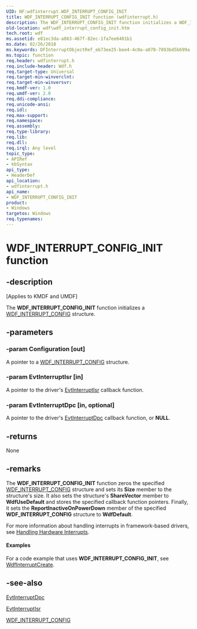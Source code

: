 ```yaml
---
UID: NF:wdfinterrupt.WDF_INTERRUPT_CONFIG_INIT
title: WDF_INTERRUPT_CONFIG_INIT function (wdfinterrupt.h)
description: The WDF_INTERRUPT_CONFIG_INIT function initializes a WDF_INTERRUPT_CONFIG structure.
old-location: wdf\wdf_interrupt_config_init.htm
tech.root: wdf
ms.assetid: e81ec3da-a863-467f-82ec-1fa7ee6401b1
ms.date: 02/26/2018
ms.keywords: DFInterruptObjectRef_eb73ee25-bee4-4c0a-a070-7893bd5b699a.xml, WDF_INTERRUPT_CONFIG_INIT, WDF_INTERRUPT_CONFIG_INIT function, kmdf.wdf_interrupt_config_init, wdf.wdf_interrupt_config_init, wdfinterrupt/WDF_INTERRUPT_CONFIG_INIT
ms.topic: function
req.header: wdfinterrupt.h
req.include-header: Wdf.h
req.target-type: Universal
req.target-min-winverclnt: 
req.target-min-winversvr: 
req.kmdf-ver: 1.0
req.umdf-ver: 2.0
req.ddi-compliance: 
req.unicode-ansi: 
req.idl: 
req.max-support: 
req.namespace: 
req.assembly: 
req.type-library: 
req.lib: 
req.dll: 
req.irql: Any level
topic_type:
- APIRef
- kbSyntax
api_type:
- HeaderDef
api_location:
- wdfinterrupt.h
api_name:
- WDF_INTERRUPT_CONFIG_INIT
product:
- Windows
targetos: Windows
req.typenames: 
---
```


# WDF_INTERRUPT_CONFIG_INIT function


## -description


<p class="CCE_Message">[Applies to KMDF and UMDF]</p>

The <b>WDF_INTERRUPT_CONFIG_INIT</b> function initializes a <a href="https://docs.microsoft.com/windows-hardware/drivers/ddi/content/wdfinterrupt/ns-wdfinterrupt-_wdf_interrupt_config">WDF_INTERRUPT_CONFIG</a> structure.


## -parameters




### -param Configuration [out]

A pointer to a <a href="https://docs.microsoft.com/windows-hardware/drivers/ddi/content/wdfinterrupt/ns-wdfinterrupt-_wdf_interrupt_config">WDF_INTERRUPT_CONFIG</a> structure.


### -param EvtInterruptIsr [in]

A pointer to the driver's <a href="https://docs.microsoft.com/windows-hardware/drivers/ddi/content/wdfinterrupt/nc-wdfinterrupt-evt_wdf_interrupt_isr">EvtInterruptIsr</a> callback function.


### -param EvtInterruptDpc [in, optional]

A pointer to the driver's <a href="https://docs.microsoft.com/windows-hardware/drivers/ddi/content/wdfinterrupt/nc-wdfinterrupt-evt_wdf_interrupt_dpc">EvtInterruptDpc</a> callback function, or <b>NULL</b>.


## -returns



None




## -remarks



The <b>WDF_INTERRUPT_CONFIG_INIT</b> function zeros the specified <a href="https://docs.microsoft.com/windows-hardware/drivers/ddi/content/wdfinterrupt/ns-wdfinterrupt-_wdf_interrupt_config">WDF_INTERRUPT_CONFIG</a> structure and sets its <b>Size</b> member to the structure's size. It also sets the structure's <b>ShareVector</b> member to <b>WdfUseDefault</b> and stores the specified callback function pointers. Finally, it sets the <b>ReportInactiveOnPowerDown</b>  member of the specified <b>WDF_INTERRUPT_CONFIG</b> structure to <b>WdfDefault</b>.

For more information about handling interrupts in framework-based drivers, see <a href="https://docs.microsoft.com/windows-hardware/drivers/wdf/handling-hardware-interrupts">Handling Hardware Interrupts</a>.


#### Examples

For a code example that uses <b>WDF_INTERRUPT_CONFIG_INIT</b>, see <a href="https://docs.microsoft.com/windows-hardware/drivers/ddi/content/wdfinterrupt/nf-wdfinterrupt-wdfinterruptcreate">WdfInterruptCreate</a>.

<div class="code"></div>



## -see-also




<a href="https://docs.microsoft.com/windows-hardware/drivers/ddi/content/wdfinterrupt/nc-wdfinterrupt-evt_wdf_interrupt_dpc">EvtInterruptDpc</a>



<a href="https://docs.microsoft.com/windows-hardware/drivers/ddi/content/wdfinterrupt/nc-wdfinterrupt-evt_wdf_interrupt_isr">EvtInterruptIsr</a>



<a href="https://docs.microsoft.com/windows-hardware/drivers/ddi/content/wdfinterrupt/ns-wdfinterrupt-_wdf_interrupt_config">WDF_INTERRUPT_CONFIG</a>
 

 

